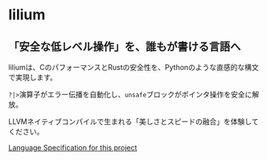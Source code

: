 # lilium

## 「安全な低レベル操作」を、誰もが書ける言語へ
liliumは、CのパフォーマンスとRustの安全性を、Pythonのような直感的な構文で実現します。

`?|>`演算子がエラー伝播を自動化し、`unsafe`ブロックがポインタ操作を安全に解放。

LLVMネイティブコンパイルで生まれる「美しさとスピードの融合」を体験してください。

[Language Specification for this project](Spec.md)
